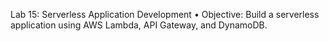 Lab 15: Serverless Application Development
• Objective: Build a serverless application using AWS Lambda, API Gateway, and DynamoDB.
